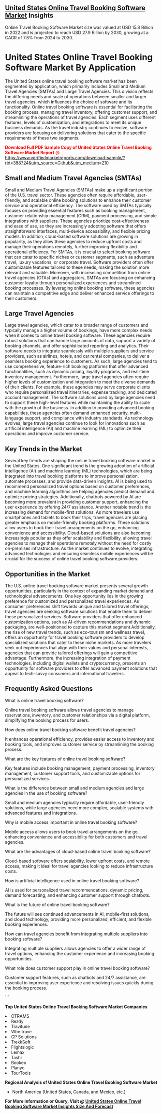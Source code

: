 <h2><a href="https://www.verifiedmarketreports.com/download-sample/?rid=388724&amp;utm_source=Github&amp;utm_medium=210" target="_blank">United States Online Travel Booking Software Market</a> Insights</h2><p>Online Travel Booking Software Market size was valued at USD 15.8 Billion in 2022 and is projected to reach USD 27.9 Billion by 2030, growing at a CAGR of 7.8% from 2024 to 2030.</p><p><h1>United States Online Travel Booking Software Market By Application</h1><p>The United States online travel booking software market has been segmented by application, which primarily includes Small and Medium Travel Agencies (SMTAs) and Large Travel Agencies. This division reflects the differing needs and scale of operations between smaller and larger travel agencies, which influences the choice of software and its functionality. Online travel booking software is essential for facilitating the booking process, managing travel inventory, offering customer support, and streamlining the operations of travel agencies. Each segment uses different features, levels of customization, and integrations to meet its unique business demands. As the travel industry continues to evolve, software providers are focusing on delivering solutions that cater to the specific requirements of these two segments.<p><span class=""><span style="color: #ff0000;"><strong>Download Full PDF Sample Copy of United States Online Travel Booking Software Market Report</strong> @ </span><a href="https://www.verifiedmarketreports.com/download-sample/?rid=388724&amp;utm_source=Github&amp;utm_medium=210" target="_blank">https://www.verifiedmarketreports.com/download-sample/?rid=388724&amp;utm_source=Github&amp;utm_medium=210</a></span></p></p><h2>Small and Medium Travel Agencies (SMTAs)</h2><p>Small and Medium Travel Agencies (SMTAs) make up a significant portion of the U.S. travel sector. These agencies often require affordable, user-friendly, and scalable online booking solutions to enhance their customer service and operational efficiency. The software used by SMTAs typically focuses on providing essential features such as booking management, customer relationship management (CRM), payment processing, and simple integrations with suppliers. These agencies prioritize cost-effectiveness and ease of use, so they are increasingly adopting software that offers straightforward interfaces, multi-device accessibility, and flexible pricing models. In addition, cloud-based software solutions are growing in popularity, as they allow these agencies to reduce upfront costs and manage their operations remotely, further improving flexibility and operational efficiency. For SMTAs, it is crucial to select booking software that can cater to specific niches or customer segments, such as adventure travel, luxury vacations, or corporate travel. Software providers often offer customizable features tailored to these needs, making the solution more relevant and valuable. Moreover, with increasing competition from online travel agencies (OTAs) and aggregators, SMTAs are focusing on enhancing customer loyalty through personalized experiences and streamlined booking processes. By leveraging online booking software, these agencies can maintain a competitive edge and deliver enhanced service offerings to their customers. <h2>Large Travel Agencies</h2><p>Large travel agencies, which cater to a broader range of customers and typically manage a higher volume of bookings, have more complex needs when it comes to online travel booking software. These agencies require robust solutions that can handle large amounts of data, support a variety of booking channels, and offer sophisticated reporting and analytics. Their software needs to integrate seamlessly with multiple suppliers and service providers, such as airlines, hotels, and car rental companies, to deliver a seamless booking experience to customers. As such, large agencies tend to use comprehensive, feature-rich booking platforms that offer advanced functionalities, such as dynamic pricing, loyalty programs, and real-time inventory management. Furthermore, large travel agencies often require higher levels of customization and integration to meet the diverse demands of their clients. For example, these agencies may serve corporate clients who require personalized travel itineraries, expense tracking, and dedicated account management. The software solutions used by large agencies need to support these high-level features while maintaining the ability to scale with the growth of the business. In addition to providing advanced booking capabilities, these agencies often demand enhanced security, multi-language support, and compliance with industry standards. As technology evolves, large travel agencies continue to look for innovations such as artificial intelligence (AI) and machine learning (ML) to optimize their operations and improve customer service.<h2>Key Trends in the Market</h2><p>Several key trends are shaping the online travel booking software market in the United States. One significant trend is the growing adoption of artificial intelligence (AI) and machine learning (ML) technologies, which are being integrated into travel booking platforms to improve personalization, automate processes, and provide data-driven insights. AI is being used to recommend personalized travel options based on customer preferences, and machine learning algorithms are helping agencies predict demand and optimize pricing strategies. Additionally, chatbots powered by AI are becoming more prevalent in providing customer support, enhancing the user experience by offering 24/7 assistance. Another notable trend is the increasing demand for mobile-first solutions. As more travelers use smartphones and tablets to book their trips, travel agencies are placing greater emphasis on mobile-friendly booking platforms. These solutions allow users to book their travel arrangements on the go, enhancing convenience and accessibility. Cloud-based solutions are also becoming increasingly popular as they offer scalability and flexibility, allowing travel agencies to manage their operations remotely without the need for costly on-premises infrastructure. As the market continues to evolve, integrating advanced technologies and ensuring seamless mobile experiences will be crucial for the success of online travel booking software providers.<h2>Opportunities in the Market</h2><p>The U.S. online travel booking software market presents several growth opportunities, particularly in the context of expanding market demand and technological advancements. One key opportunity lies in the growing preference for customized and personalized travel experiences. As consumer preferences shift towards unique and tailored travel offerings, travel agencies are seeking software solutions that enable them to deliver these personalized services. Software providers that offer enhanced customization options, such as AI-driven recommendations and dynamic packaging, are well-positioned to capture this market segment.Additionally, the rise of new travel trends, such as eco-tourism and wellness travel, offers an opportunity for travel booking software providers to develop specialized solutions that cater to these niche markets. As more travelers seek out experiences that align with their values and personal interests, agencies that can provide tailored offerings will gain a competitive advantage. Furthermore, the increasing integration of payment technologies, including digital wallets and cryptocurrency, presents an opportunity for software providers to offer advanced payment solutions that appeal to tech-savvy consumers and international travelers.<h2>Frequently Asked Questions</h2><p>What is online travel booking software?</p><p>Online travel booking software allows travel agencies to manage reservations, inventory, and customer relationships via a digital platform, simplifying the booking process for users.</p><p>How does online travel booking software benefit travel agencies?</p><p>It enhances operational efficiency, provides easier access to inventory and booking tools, and improves customer service by streamlining the booking process.</p><p>What are the key features of online travel booking software?</p><p>Key features include booking management, payment processing, inventory management, customer support tools, and customizable options for personalized services.</p><p>What is the difference between small and medium agencies and large agencies in the use of booking software?</p><p>Small and medium agencies typically require affordable, user-friendly solutions, while large agencies need more complex, scalable systems with advanced features and integrations.</p><p>Why is mobile access important in online travel booking software?</p><p>Mobile access allows users to book travel arrangements on the go, enhancing convenience and accessibility for both customers and travel agencies.</p><p>What are the advantages of cloud-based online travel booking software?</p><p>Cloud-based software offers scalability, lower upfront costs, and remote access, making it ideal for travel agencies looking to reduce infrastructure costs.</p><p>How is artificial intelligence used in online travel booking software?</p><p>AI is used for personalized travel recommendations, dynamic pricing, demand forecasting, and enhancing customer support through chatbots.</p><p>What is the future of online travel booking software?</p><p>The future will see continued advancements in AI, mobile-first solutions, and cloud technology, providing more personalized, efficient, and flexible booking experiences.</p><p>How can travel agencies benefit from integrating multiple suppliers into booking software?</p><p>Integrating multiple suppliers allows agencies to offer a wider range of travel options, enhancing the customer experience and increasing booking opportunities.</p><p>What role does customer support play in online travel booking software?</p><p>Customer support features, such as chatbots and 24/7 assistance, are essential in improving user experience and resolving issues quickly during the booking process.</p>```</p><p><strong>Top United States Online Travel Booking Software Market Companies</strong></p><div data-test-id=""><p><li>OTRAMS</li><li> Rezdy</li><li> Travitude</li><li> Wbe.trave</li><li> GP Solutions</li><li> TrekkSoft</li><li> Flightslogic</li><li> Lemax</li><li> Tashi</li><li> Bookeo</li><li> Planyo</li><li> TourTools</li></p><div><strong>Regional Analysis of&nbsp;United States Online Travel Booking Software Market</strong></div><ul><li dir="ltr"><p dir="ltr">North America&nbsp;(United States, Canada, and Mexico, etc.)</p></li></ul><p><strong>For More Information or Query, Visit @&nbsp;</strong><strong><a href="https://www.verifiedmarketreports.com/product/online-travel-booking-software-market/?utm_source=Github&amp;utm_medium=210" target="_blank">United States Online Travel Booking Software Market Insights Size And Forecast</a></strong></p></div>
